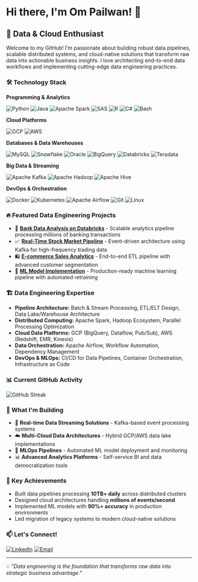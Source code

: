 # Hi there, I'm Om Pailwan! 👋

## 🚀 Data & Cloud Enthusiast

Welcome to my GitHub! I'm passionate about building robust data pipelines, scalable distributed systems, and cloud-native solutions that transform raw data into actionable business insights. I love architecting end-to-end data workflows and implementing cutting-edge data engineering practices.

### 🛠️ Technology Stack

**Programming & Analytics**

![Python](https://img.shields.io/badge/Python-3776AB?style=for-the-badge&logo=python&logoColor=white)
![Java](https://img.shields.io/badge/Java-ED8B00?style=for-the-badge&logo=openjdk&logoColor=white)
![Apache Spark](https://img.shields.io/badge/Apache%20Spark-E25A1C?style=for-the-badge&logo=apache-spark&logoColor=white)
![SAS](https://img.shields.io/badge/SAS-1E4F72?style=for-the-badge&logo=sas&logoColor=white)
![R](https://img.shields.io/badge/R-276DC3?style=for-the-badge&logo=r&logoColor=white)
![C#](https://img.shields.io/badge/C%23-239120?style=for-the-badge&logo=c-sharp&logoColor=white)
![Bash](https://img.shields.io/badge/Bash-4EAA25?style=for-the-badge&logo=gnu-bash&logoColor=white)

**Cloud Platforms**

![GCP](https://img.shields.io/badge/Google%20Cloud-4285F4?style=for-the-badge&logo=google-cloud&logoColor=white)
![AWS](https://img.shields.io/badge/Amazon%20AWS-232F3E?style=for-the-badge&logo=amazon-aws&logoColor=white)

**Databases & Data Warehouses**

![MySQL](https://img.shields.io/badge/MySQL-4479A1?style=for-the-badge&logo=mysql&logoColor=white)
![Snowflake](https://img.shields.io/badge/Snowflake-29B5E8?style=for-the-badge&logo=snowflake&logoColor=white)
![Oracle](https://img.shields.io/badge/Oracle-F80000?style=for-the-badge&logo=oracle&logoColor=white)
![BigQuery](https://img.shields.io/badge/BigQuery-4285F4?style=for-the-badge&logo=google-cloud&logoColor=white)
![Databricks](https://img.shields.io/badge/Databricks-FF3621?style=for-the-badge&logo=databricks&logoColor=white)
![Teradata](https://img.shields.io/badge/Teradata-F37440?style=for-the-badge&logo=teradata&logoColor=white)

**Big Data & Streaming**

![Apache Kafka](https://img.shields.io/badge/Apache%20Kafka-231F20?style=for-the-badge&logo=apache-kafka&logoColor=white)
![Apache Hadoop](https://img.shields.io/badge/Apache%20Hadoop-66CCFF?style=for-the-badge&logo=apache-hadoop&logoColor=black)
![Apache Hive](https://img.shields.io/badge/Apache%20Hive-FDEE21?style=for-the-badge&logo=apache-hive&logoColor=black)

**DevOps & Orchestration**

![Docker](https://img.shields.io/badge/Docker-2496ED?style=for-the-badge&logo=docker&logoColor=white)
![Kubernetes](https://img.shields.io/badge/Kubernetes-326CE5?style=for-the-badge&logo=kubernetes&logoColor=white)
![Apache Airflow](https://img.shields.io/badge/Apache%20Airflow-017CEE?style=for-the-badge&logo=apache-airflow&logoColor=white)
![Git](https://img.shields.io/badge/Git-F05032?style=for-the-badge&logo=git&logoColor=white)
![Linux](https://img.shields.io/badge/Linux-FCC624?style=for-the-badge&logo=linux&logoColor=black)

### 🔥 Featured Data Engineering Projects
- 🏦 **[Bank Data Analysis on Databricks](./BankDataAnalysis-Using-Databricks)** - Scalable analytics pipeline processing millions of banking transactions
- 📈 **[Real-Time Stock Market Pipeline](./Stock-Market-Analysis-Using-kafka)** - Event-driven architecture using Kafka for high-frequency trading data
- 🛍️ **[E-commerce Sales Analytics](./DiwaliSalesAnalysis)** - End-to-end ETL pipeline with advanced customer segmentation
- 🤖 **[ML Model Implementation](./LinearRegression)** - Production-ready machine learning pipeline with automated retraining

### 🏗️ Data Engineering Expertise
- **Pipeline Architecture:** Batch & Stream Processing, ETL/ELT Design, Data Lake/Warehouse Architecture
- **Distributed Computing:** Apache Spark, Hadoop Ecosystem, Parallel Processing Optimization
- **Cloud Data Platforms:** GCP (BigQuery, Dataflow, Pub/Sub), AWS (Redshift, EMR, Kinesis)
- **Data Orchestration:** Apache Airflow, Workflow Automation, Dependency Management
- **DevOps & MLOps:** CI/CD for Data Pipelines, Container Orchestration, Infrastructure as Code

### 📊 Current GitHub Activity
![GitHub Streak](https://github-readme-streak-stats.herokuapp.com/?user=Ompailwan&theme=dark)

### 🎯 What I'm Building
- 🔄 **Real-time Data Streaming Solutions** - Kafka-based event processing systems
- ☁️ **Multi-Cloud Data Architectures** - Hybrid GCP/AWS data lake implementations
- 🤖 **MLOps Pipelines** - Automated ML model deployment and monitoring
- 📊 **Advanced Analytics Platforms** - Self-service BI and data democratization tools

### 🌟 Key Achievements
- Built data pipelines processing **10TB+ daily** across distributed clusters
- Designed cloud architectures handling **millions of events/second**
- Implemented ML models with **90%+ accuracy** in production environments
- Led migration of legacy systems to modern cloud-native solutions

### 📫 Let's Connect!
[![LinkedIn](https://img.shields.io/badge/LinkedIn-0077B5?style=for-the-badge&logo=linkedin&logoColor=white)](https://www.linkedin.com/in/ompailwan/)
[![Email](https://img.shields.io/badge/Email-D14836?style=for-the-badge&logo=gmail&logoColor=white)](ompailwan88@gmail.com)

---
💡 *"Data engineering is the foundation that transforms raw data into strategic business advantage."*

